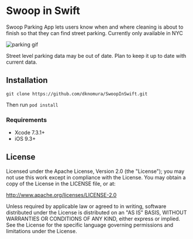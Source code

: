 # Swoop in Swift
Swoop Parking App lets users know when and where cleaning is about to finish so that they can find street parking. Currently only available in NYC

![parking gif](ParkingGif.gif)
<!-- 
<p align="center">
<img align="left" src="NYCLevelScreenShot.png" height="40%" width="40%" alt=""/>
<img align="right" src="StreetLevelScreenShot.png" height="40%" width="40%" alt=""/>
</p> -->
Street level parking data may be out of date. Plan to keep it up to date with current data. 

## Installation
`git clone https://github.com/dknomura/SwoopInSwift.git `

Then run 
`pod install` 


### Requirements
- Xcode 7.3.1+
- iOS 9.3+


## License 
Licensed under the Apache License, Version 2.0 (the "License"); you may not use this work except in compliance with the License. You may obtain a copy of the License in the LICENSE file, or at:

http://www.apache.org/licenses/LICENSE-2.0

Unless required by applicable law or agreed to in writing, software distributed under the License is distributed on an "AS IS" BASIS, WITHOUT WARRANTIES OR CONDITIONS OF ANY KIND, either express or implied. See the License for the specific language governing permissions and limitations under the License.
